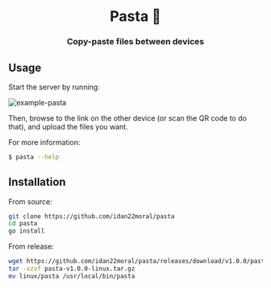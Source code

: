 <div align="center">
    <h1>Pasta 🍝</h1>
    <h3>Copy-paste files between devices</h3>
</div>

## Usage
Start the server by running:

![example-pasta](https://user-images.githubusercontent.com/19193227/221366059-62c122b2-1e78-4f3b-93f2-6657ed46dcc1.png)

Then, browse to the link on the other device (or scan the QR code to do that), and upload the files you want.

For more information:
```sh
$ pasta --help
```

## Installation
From source:
```sh
git clone https://github.com/idan22moral/pasta
cd pasta
go install
```
From release:
```sh
wget https://github.com/idan22moral/pasta/releases/download/v1.0.0/pasta-v1.0.0-linux.tar.gz
tar -xzvf pasta-v1.0.0-linux.tar.gz
mv linux/pasta /usr/local/bin/pasta
```
